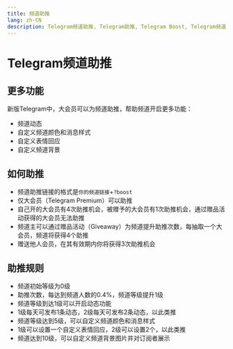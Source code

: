 ```yaml
---
title: 频道助推
lang: zh-CN
description: Telegram频道助推, Telegram助推, Telegram Boost, Telegram频道动态, TGwiki, Telegram知识库
---
```


# Telegram频道助推

## 更多功能

新版Telegram中，大会员可以为频道助推，帮助频道开启更多功能：

- 频道动态
- 自定义频道颜色和消息样式
- 自定义表情回应
- 自定义频道背景

## 如何助推

- 频道助推链接的格式是`你的频道链接`+`?boost`
- 仅大会员（Telegram Premium）可以助推
- 自己开的大会员有4次助推机会，被赠予的大会员有1次助推机会，通过赠品活动获得的大会员无法助推
- 频道主可以通过赠品活动（Giveaway）为频道提升助推次数，每抽取一个大会员，频道将获得4个助推
- 赠送他人会员，在其有效期内你将获得3次助推机会

## 助推规则

- 频道初始等级为0级
- 助推次数，每达到频道人数的0.4%，频道等级提升1级
- 频道等级到达1级可以开启动态功能
- 1级每天可发布1条动态，2级每天可发布2条动态，以此类推
- 频道等级达到5级，可以自定义频道颜色和消息样式
- 1级可以设置一个自定义表情回应，2级可以设置2个，以此类推
- 频道达到10级，可以自定义频道背景图片并对订阅者展示
